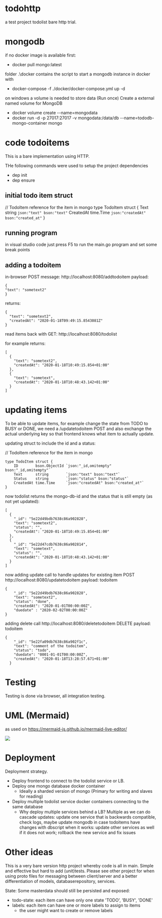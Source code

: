 # todohttp
a test project todolist
bare http trial.

# mongodb

if no docker image is available first:
* docker pull mongo:latest

folder
.\docker 
contains the script to start a mongodb instance in docker with
* docker-compose -f ./docker/docker-compose.yml up -d 

on windows a volume is needed to store data
(Run once) Create a external named volume for MongoDB
* docker volume create --name=mongodata
* docker run -d -p 27017:27017 -v mongodata:/data/db --name=tododb-mongo-container mongo

code todoitems
==============
This is a bare implementation using HTTP.

THe following commands were used to setup the project dependencies
* dep init
* dep ensure

initial todo item struct
------------------------
// TodoItem reference for the item in mongo
type TodoItem struct {
	Text      string    `json:"text" bson:"text"`
	CreatedAt time.Time `json:"createdAt" bson:"created_at"`
}

running program
---------------
in visual studio code just press F5 to run the main.go program
and set some break points

adding a todoitem
-----------------
in-browser POST message:
http://localhost:8080/addtodoitem
payload:

```
{
"text": "sometext2"
}
```

returns:
```
{
  "text": "sometext2",
  "createdAt": "2020-01-18T09:49:15.8543081Z"
}
```

read items back with GET:
http://localhost:8080/todolist

for example returns:
```
[
  {
    "text": "sometext2",
    "createdAt": "2020-01-18T10:49:15.854+01:00"
  },
  {
    "text": "sometext",
    "createdAt": "2020-01-18T10:48:43.142+01:00"
  }
]
```

# updating items

To be able to update items, for example change the state from TODO to BUSY or DONE, we need a /updatetodoitem POST and also exchange
the actual underlying key so that frontend knows what item to actually update.

updating struct to include the id and a status:

// TodoItem reference for the item in mongo
```
type TodoItem struct {
	ID        bson.ObjectId `json:"_id,omitempty" bson:"_id,omitempty"`
	Text      string        `json:"text" bson:"text"`
	Status    string        `json:"status" bson:"status"`
	CreatedAt time.Time     `json:"createdAt" bson:"created_at"`
}
```

now todolist returns the mongo-db-id and the status that is still empty (as not yet updated):
```
[
  {
    "_id": "5e22d49bdb7638c86a902828",
    "text": "sometext2",
    "status": "",
    "createdAt": "2020-01-18T10:49:15.854+01:00"
  },
  {
    "_id": "5e22d47cdb7638c86a902814",
    "text": "sometext",
    "status": "",
    "createdAt": "2020-01-18T10:48:43.142+01:00"
  }
]
```

now adding update call to handle updates for existing item
POST
http://localhost:8080/updatetodoitem
payload: todoitem
```
{
    "_id": "5e22d49bdb7638c86a902828",
    "text": "sometext2",
    "status": "done",
    "createdAt": "2020-01-01T00:00:00Z",
    "duedate" : "2020-02-02T00:00:00Z"
}
```


adding delete call
http://localhost:8080/deletetodoitem DELETE
payload: todoitem
```
{
    "_id": "5e22fa09db7638c86a902f1c",
    "text": "comment of the todoitem",
    "status": "todo",
    "duedate": "0001-01-01T00:00:00Z",
    "createdAt": "2020-01-18T13:28:57.671+01:00"
  }
```

  # Testing 

  Testing is done via browser, all integration testing.

UML (Mermaid)
=============

as used on https://mermaid-js.github.io/mermaid-live-editor/

[![](https://mermaid.ink/img/eyJjb2RlIjoic2VxdWVuY2VEaWFncmFtXG5Gcm9udGVuZCAtPiB0b2RvbGlzdHN2YzogUE9TVCBhZGR0b2RvaXRlbVxudG9kb2xpc3RzdmMgLT4gbW9uZ28gOiBzdG9yZSB0b2RvaXRlbVxudG9kb2xpc3RzdmMgLS0-IEZyb250ZW5kOiB0b2RvaXRlbSByZXNwb25zZVxuRnJvbnRlbmQgLT4gdG9kb2xpc3RzdmM6IEdFVCB0b2RvbGlzdFxudG9kb2xpc3RzdmMgLT4gbW9uZ28gOiByZXRyaWV2ZSBhbGwgaXRlbXNcbnRvZG9saXN0c3ZjIC0tPiBGcm9udGVuZDogdG9kb2xpc3QgcmVzcG9uc2VcbkZyb250ZW5kIC0-IHRvZG9saXN0c3ZjOiBQT1NUIC91cGRhdGV0b2RvaXRlbVxudG9kb2xpc3RzdmMgLT4gbW9uZ28gOiB1cGRhdGUgb25lIGl0ZW1cbnRvZG9saXN0c3ZjIC0tPiBGcm9udGVuZDogdG9kb2xpc3QgcmVzcG9uc2VcbiIsIm1lcm1haWQiOnsidGhlbWUiOiJkZWZhdWx0In19)](https://mermaid-js.github.io/mermaid-live-editor/#/edit/eyJjb2RlIjoic2VxdWVuY2VEaWFncmFtXG5Gcm9udGVuZCAtPiB0b2RvbGlzdHN2YzogUE9TVCBhZGR0b2RvaXRlbVxudG9kb2xpc3RzdmMgLT4gbW9uZ28gOiBzdG9yZSB0b2RvaXRlbVxudG9kb2xpc3RzdmMgLS0-IEZyb250ZW5kOiB0b2RvaXRlbSByZXNwb25zZVxuRnJvbnRlbmQgLT4gdG9kb2xpc3RzdmM6IEdFVCB0b2RvbGlzdFxudG9kb2xpc3RzdmMgLT4gbW9uZ28gOiByZXRyaWV2ZSBhbGwgaXRlbXNcbnRvZG9saXN0c3ZjIC0tPiBGcm9udGVuZDogdG9kb2xpc3QgcmVzcG9uc2VcbkZyb250ZW5kIC0-IHRvZG9saXN0c3ZjOiBQT1NUIC91cGRhdGV0b2RvaXRlbVxudG9kb2xpc3RzdmMgLT4gbW9uZ28gOiB1cGRhdGUgb25lIGl0ZW1cbnRvZG9saXN0c3ZjIC0tPiBGcm9udGVuZDogdG9kb2xpc3QgcmVzcG9uc2VcbiIsIm1lcm1haWQiOnsidGhlbWUiOiJkZWZhdWx0In19)

Deployment
==========

Deployment strategy.
- Deploy frontend to connect to the todolist service or LB.
- Deploy one mongo database docker container
    * Ideally a sharded version of mongo (Primary for writing and slaves for reading)
- Deploy multiple todolist service docker containers connecting to the same database
    * Why deploy multiple services behind a LB? Multiple as we can do cascade updates:
        update one service that is backwards compatible, check logs, maybe update mongodb in case todoitems have changes with dbscript 
        when it works: update other services as well
        if it does not work; rollback the new service and fix issues

Other ideas
===========
This is a very bare version http project whereby code is all in main. Simple and effective but hard to add (unit)tests. Please see other project for when using proto files for messaging between client/server and a better differentiation of models, databaserepository, services.

State: Some masterdata should still be persisted and exposed:
- todo-state: each item can have only one state 'TODO', 'BUSY', 'DONE'
- labels: each item can have one or  more labels to assign to items
  - the user might want to create or remove labels
